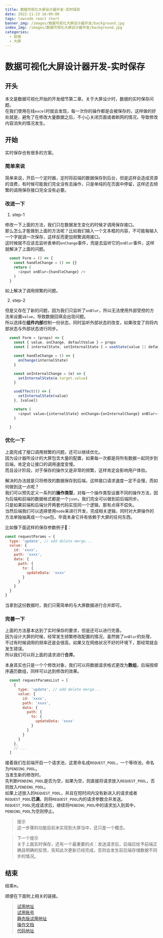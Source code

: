 ```yaml
---
title: 数据可视化大屏设计器开发-实时保存  
date: 2022-11-23 16:09:00
tags: lowcode react chart 
banner_img: /images/数据可视化大屏设计器开发/background.jpg
index_img: /images/数据可视化大屏设计器开发/background.jpg
categories: 
  - 前端  
  - 大屏
---
```


# 数据可视化大屏设计器开发-实时保存  

## 开头  

本文是数据可视化开始的开发细节第二章。关于大屏设计时，数据的实时保存问题。  
在我们使用在线`excel`时就会发现，每一次你的操作都是会被保存的，这样做的好处就是，避免了在修改大量数据之后，不小心关闭页面或者断网的情况，导致修改内容消失的情况发生。  

## 开始  
实时保存也有很多的方案。  
### 简单来说
简单来说，开启一个定时器，定时将前端的数据保存到后台，但是这样会造成资源的浪费，有时候可能我们完全没有去操作，只是单纯的在页面中停留，这样还去频繁的调用保存接口完全没有必要。  

### 改进一下  

1. step-1  

  修改一下上面的方法，我们只在数据发生变化的时候才调用保存接口。  
  那么怎么才能做到上面的方法呢？比如我们输入一个文本框的内容，不可能每输入一个字就调一次保存，这样反而更加频繁调用接口。  
  这时候就不应该去监听表单的`onChange`事件，而是去监听它的`onBlur`事件，这样就解决了上面的问题。  
```js
  const Form = () => {
    const handleChange = () => {}
    return (
      <input onBlur={handleChange} />
    )
  }
```
  如上解决了调用频繁的问题。  

2. step-2  

  但是又存在了新的问题，因为我们只监听了`onBlur`，所以无法使用外部受控的方法来设置`value`，导致数据回填会出现问题。  
  所以选择在**组件内部**控制一份状态，同时监听外部状态的改变，如果改变了则将内部状态与外部状态进行同步。  
```js
  const Form = (props) => {
    const { value, onChange, defaultValue } = props 
    const [ internalState, setInternalState ] = useState(value || defaultValue)

    const handleChange = () => {
      onChange(internalState)
    }

    const onInternalChange = (e) => {
      setInternalState(e.target.value)
    }

    useEffect(() => {
      setInternalState(value)
    }, [value])

    return (
      <input value={internalState} onChange={onInternalChange} onBlur={handleChange} />
    )

  }
```

### 优化一下  

  上面完成了接口调用频繁的问题，还可以继续优化。  
  因为设计器所设计的大屏包含大量的配置，如果每一次都是将所有数据一起同步到后端，肯定会让接口的调用速度变慢。  
  而且设计阶段，对于保存的操作又是非常的频繁，这样肯定会影响用户体验。  

  解决的办法就是只将修改的数据保存到后端，这样接口请求速度一定不会慢，而如何做到这一点呢？  
  我们可以预先定义一系列的**操作类型**，对每一个操作类型设置不同的操作方法，因为后端和前端的数据格式都是一个`json`，我们完全可以做到前后端同步。  
  只是如果前端和后端分开两套代码实现同一个逻辑，那有点得不偿失。  
  当然后端我们可以选择使用`node`来进行开发，完成相关逻辑，同时对大屏操作的方法单独抽离成一个`npm`包，毕竟本身它并有依赖于大屏的任何东西。  

  比如像下面这样的保存参数例子🌰：  
```js
const requestParams = {
  type: 'update', // add delete merge...
  value: {
    id: 'xxxx',
    path: 'xxxx',
    data: {
      path: {
        to: {
          updateData: 'xxxx'
        }
      }
    }
  }
}
```

  当拿到这份数据时，我们只需简单的与大屏数据进行合并即可。  

### 完善一下  

  上面的方法基本达到了实时保存的要求，但是还可以进行完善。  
  因为设计大屏的时候，经常发生频繁修改配置的情况，虽然做了`onBlur`的处理，不过有时候调用的频率还是会很高，如果又在网络状况不好的环境下，那经常就会发生错误。  
  所以我们可以将上面的请求进行**合并**。  

  本身其实也只是一个个修改对象，我们可以将数据请求格式更改为**数组**，后端按顺序遍历数组，同样可以达到修改的效果。  

```js 
  const requestParamsList = [
    {
      type: 'update', // add delete merge...
      value: {
        id: 'xxxx',
        path: 'xxxx',
        data: {
          path: {
            to: {
              updateData: 'xxxx'
            }
          }
        }
      }
    },
    // ...
  ]
```

  接着我们在前端开启一个请求池，这里命名成`REQUEST_POOL`，一个等待池，命名为`PENDING_POOL`。  
  当发生新的修改时。  
  先判断`PENDING_POOL`是否为空，如果为空，则直接将请求放入`REQUEST_POOL`，否则放入`PENDING_POOL`。  
  如果上述放入的`REQUEST_POOL`，并且在短时间内没有新进入的请求或者`REQUEST_POOL`**已满**，则将`REQUEST_POOL`内的请求参数合并发送。  
  `REQUEST_POOL`完成请求后，继续将`PENDING_POOL`中的请求加入到其中，`PENDING_POOL`为空则停止。  

> 提示  
这一步骤的功能目前未实现到大屏当中，还只是一个概念。  

> 下一个提示  
关于上面实时保存，还有一个最重要的点：发送请求后，后端应给予前端正确且明确的反馈，告知此次更新已经完成，否则会发生前后端存储数据不同步的情况。  

## 结束  

  结束🔚。  

  顺便在下面附上相关的链接。  
> [试用地址](http://47.97.27.23/api/backend/screen/index.html)  
[试用账号](https://github.com/food-billboard/create-chart/issues/2)  
[静态版试用地址](https://food-billboard.github.io/create-chart/index.html#/)   
[操作文档](http://47.97.27.23/api/backend/create-chart-docs/index.html)  
[代码地址](https://github.com/food-billboard/create-chart)   